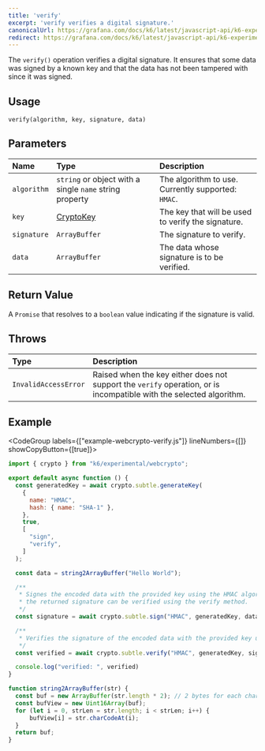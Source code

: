 ```yaml
---
title: 'verify'
excerpt: 'verify verifies a digital signature.'
canonicalUrl: https://grafana.com/docs/k6/latest/javascript-api/k6-experimental/webcrypto/subtlecrypto/verify/
redirect: https://grafana.com/docs/k6/latest/javascript-api/k6-experimental/webcrypto/subtlecrypto/verify/
---
```


The `verify()` operation verifies a digital signature. It ensures that some data was signed by a known key and that the data has not been tampered with since it was signed.

## Usage

```
verify(algorithm, key, signature, data)
```

## Parameters

| Name        | Type                                                             | Description                                        |
| :---------- | :--------------------------------------------------------------- | :------------------------------------------------- |
| `algorithm` | `string` or object with a single `name` string property          | The algorithm to use. Currently supported: `HMAC`. |
| `key`       | [CryptoKey](/javascript-api/k6-experimental/webcrypto/cryptokey) | The key that will be used to verify the signature. |
| `signature` | `ArrayBuffer`                                                    | The signature to verify.                           |
| `data`      | `ArrayBuffer`                                                    | The data whose signature is to be verified.        |

## Return Value

A `Promise` that resolves to a `boolean` value indicating if the signature is valid.

## Throws

| Type                 | Description                                         |
| :------------------- | :-------------------------------------------------- |
| `InvalidAccessError` | Raised when the key either does not support the `verify` operation, or is incompatible with the selected algorithm. |

## Example

<CodeGroup labels={["example-webcrypto-verify.js"]} lineNumbers={[]} showCopyButton={[true]}>

```javascript
import { crypto } from "k6/experimental/webcrypto";

export default async function () {
  const generatedKey = await crypto.subtle.generateKey(
    {
      name: "HMAC",
      hash: { name: "SHA-1" },
    },
    true,
    [
      "sign",
      "verify",
    ]
  );

  const data = string2ArrayBuffer("Hello World");

  /**
   * Signes the encoded data with the provided key using the HMAC algorithm
   * the returned signature can be verified using the verify method.
   */
  const signature = await crypto.subtle.sign("HMAC", generatedKey, data);

  /**
   * Verifies the signature of the encoded data with the provided key using the HMAC algorithm.
   */
  const verified = await crypto.subtle.verify("HMAC", generatedKey, signature, data);

  console.log("verified: ", verified)
}

function string2ArrayBuffer(str) {
  const buf = new ArrayBuffer(str.length * 2); // 2 bytes for each char
  const bufView = new Uint16Array(buf);
  for (let i = 0, strLen = str.length; i < strLen; i++) {
      bufView[i] = str.charCodeAt(i);
  }
  return buf;
}
```

</CodeGroup>